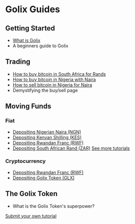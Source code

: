 # Golix Guides

## Getting Started

- [What is Golix](./getting_started/what_is_golix.md)
- A beginners guide to Golix

## Trading

- [How to buy bitcoin in South Africa for Rands](./trading/sell_btc_for_zar_in_southafrica.md)
- [How to buy bitcoin in Nigeria with Naira](./trading/buy_btc_with_ngn_in_nigeria.md)
- [How to sell bitcoin in Nigeria for Naira](./trading/sell_btc_for_ngn_in_nigeria.md)
- Demystifying the buy/sell page

## Moving Funds

### Fiat

- [Depositing Nigerian Naira (NGN)](./moving_funds/fiat/depositing_nigerian_naira_ngn.md)
- [Depositing Kenyan Shilling (KES)](./moving_funds/fiat/depositing_kenyan_shilling_kes.md)
- [Depositing Rwandan Franc (RWF)](./moving_funds/fiat/rwandan_franc_rwf.md)
- [Depositing South African Rand (ZAR)](./moving_funds/fiat/depositing_south-african_rand.md)
[See more tutorials](./moving_funds/fiat/table_of_contents.md)

### Cryptocurrency

- [Depositing Rwandan Franc (RWF)](./moving_funds/cryptocurrency/depositing_bitcoin_btc.md)
- [Depositing Golix Token (GLX)](./moving_funds/cryptocurrency/depositing_golix_token_glx.md)


## The Golix Token

- What is the Golix Token's superpower?

[Submit your own tutorial](./contributing_your_tutorial.md)
